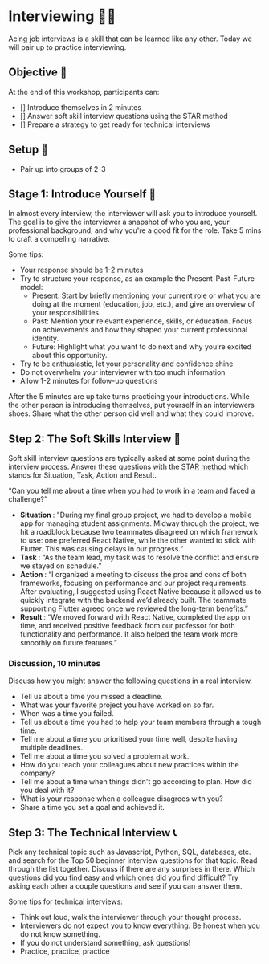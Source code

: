 # Interviewing 🧑‍💻

Acing job interviews is a skill that can be learned like any other. Today we will pair up to practice interviewing.

## Objective 💬

At the end of this workshop, participants can:

- [] Introduce themselves in 2 minutes
- [] Answer soft skill interview questions using the STAR method
- [] Prepare a strategy to get ready for  technical interviews

## Setup 🌼

- Pair up into groups of 2-3

## Stage 1: Introduce Yourself 🙆

In almost every interview, the interviewer will ask you to introduce yourself. The goal is to give the interviewer a snapshot of who you are, your professional background, and why you're a good fit for the role. Take 5 mins to craft a compelling narrative. 

Some tips:
- Your response should be 1-2 minutes
- Try to structure your response, as an example the Present-Past-Future model:
    - Present: Start by briefly mentioning your current role or what you are doing at the moment (education, job, etc.), and give an overview of your responsibilities.
    - Past: Mention your relevant experience, skills, or education. Focus on achievements and how they shaped your current professional identity.
    - Future: Highlight what you want to do next and why you’re excited about this opportunity.
- Try to be enthusiastic, let your personality and confidence shine
- Do not overwhelm your interviewer with too much information
- Allow 1-2 minutes for follow-up questions

After the 5 minutes are up take turns practicing your introductions. While the other person is introducing themselves, put yourself in an interviewers shoes. Share what the other person did well and what they could improve.

## Step 2: The Soft Skills Interview 🥎 

Soft skill interview questions are typically asked at some point during the interview process. 
Answer these questions with the [STAR method](https://ca.indeed.com/career-advice/interviewing/star-interview-method) which stands for Situation, Task, Action and Result.

“Can you tell me about a time when you had to work in a team and faced a challenge?”

- <strong> Situation </strong>: "During my final group project, we had to develop a mobile app for managing student assignments. Midway through the project, we hit a roadblock because two teammates disagreed on which framework to use: one preferred React Native, while the other wanted to stick with Flutter. This was causing delays in our progress.”
- <strong> Task </strong>: “As the team lead, my task was to resolve the conflict and ensure we stayed on schedule.”
- <strong> Action </strong>: “I organized a meeting to discuss the pros and cons of both frameworks, focusing on performance and our project requirements. After evaluating, I suggested using React Native because it allowed us to quickly integrate with the backend we’d already built. The teammate supporting Flutter agreed once we reviewed the long-term benefits.”
- <strong> Result </strong>: “We moved forward with React Native, completed the app on time, and received positive feedback from our professor for both functionality and performance. It also helped the team work more smoothly on future features.”

### Discussion, 10 minutes

Discuss how you might answer the following questions in a real interview.

- Tell us about a time you missed a deadline.
- What was your favorite project you have worked on so far.
- When was a time you failed.
- Tell us about a time you had to help your team members through a tough time. 
- Tell me about a time you prioritised your time well, despite having multiple deadlines.
- Tell me about a time you solved a problem at work.
- How do you teach your colleagues about new practices within the company?
- Tell me about a time when things didn't go according to plan. How did you deal with it?
- What is your response when a colleague disagrees with you?
- Share a time you set a goal and achieved it.

## Step 3: The Technical Interview 📞

Pick any technical topic such as Javascript, Python, SQL, databases, etc. and search for the Top 50 beginner interview questions for that topic. Read through the list together. Discuss if there are any surprises in there. Which questions did you find easy and which ones did you find difficult? Try asking each other a couple questions and see if you can answer them.

Some tips for technical interviews:
- Think out loud, walk the interviewer through your thought process.
- Interviewers do not expect you to know everything. Be honest when you do not know something.
- If you do not understand something, ask questions!
- Practice, practice, practice